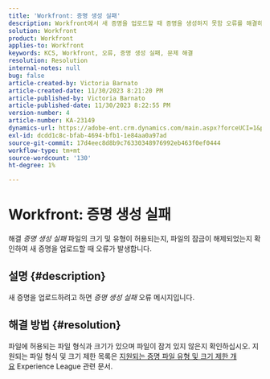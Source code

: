 ```yaml
---
title: 'Workfront: 증명 생성 실패'
description: Workfront에서 새 증명을 업로드할 때 증명을 생성하지 못함 오류를 해결하는 방법을 알아봅니다.
solution: Workfront
product: Workfront
applies-to: Workfront
keywords: KCS, Workfront, 오류, 증명 생성 실패, 문제 해결
resolution: Resolution
internal-notes: null
bug: false
article-created-by: Victoria Barnato
article-created-date: 11/30/2023 8:21:20 PM
article-published-by: Victoria Barnato
article-published-date: 11/30/2023 8:22:55 PM
version-number: 4
article-number: KA-23149
dynamics-url: https://adobe-ent.crm.dynamics.com/main.aspx?forceUCI=1&pagetype=entityrecord&etn=knowledgearticle&id=ebf3dc00-be8f-ee11-8179-6045bd0065b6
exl-id: dcdd1c8c-bfab-4694-bfb1-1e84aa0a97ad
source-git-commit: 17d4eec8d8b9c76330348976992eb463f0ef0444
workflow-type: tm+mt
source-wordcount: '130'
ht-degree: 1%

---
```


# Workfront: 증명 생성 실패


해결 *증명 생성 실패* 파일의 크기 및 유형이 허용되는지, 파일의 잠금이 해제되었는지 확인하여 새 증명을 업로드할 때 오류가 발생합니다.

## 설명 {#description}


새 증명을 업로드하려고 하면 *증명 생성 실패* 오류 메시지입니다.


## 해결 방법 {#resolution}


파일에 허용되는 파일 형식과 크기가 있으며 파일이 잠겨 있지 않은지 확인하십시오. 지원되는 파일 형식 및 크기 제한 목록은 [지원되는 증명 파일 유형 및 크기 제한 개요](https://experienceleague.adobe.com/docs/workfront/using/review-and-approve-work/proofing/proofing-overview/supported-proofing-file-types.html?lang=en#:~:text=File%20size%20limits&amp;amp;text=Files%20must%20be%20less%20than,be%20less%20than%20100%20MB입니다.) Experience League 관련 문서.
